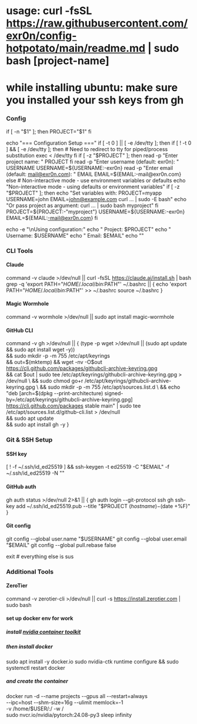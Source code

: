 # usage: curl -fsSL https://raw.githubusercontent.com/exr0n/config-hotpotato/main/readme.md | sudo bash [project-name]

# while installing ubuntu: make sure you installed your ssh keys from gh

### Config
if [ -n "$1" ]; then
    PROJECT="$1"
fi

echo "=== Configuration Setup ==="
if [ -t 0 ] || [ -e /dev/tty ]; then
    if [ ! -t 0 ] && [ -e /dev/tty ]; then
        # Need to redirect to tty for piped/process substitution
        exec < /dev/tty
    fi
    if [ -z "$PROJECT" ]; then
        read -p "Enter project name: " PROJECT
    fi
    read -p "Enter username (default: exr0n): " USERNAME
    USERNAME=${USERNAME:-exr0n}
    read -p "Enter email (default: mail@exr0n.com): " EMAIL
    EMAIL=${EMAIL:-mail@exr0n.com}
else
    # Non-interactive mode - use environment variables or defaults
    echo "Non-interactive mode - using defaults or environment variables"
    if [ -z "$PROJECT" ]; then
        echo "Set variables with: PROJECT=myapp USERNAME=john EMAIL=john@example.com curl ... | sudo -E bash"
        echo "Or pass project as argument: curl ... | sudo bash myproject"
    fi
    PROJECT=${PROJECT:-"myproject"}
    USERNAME=${USERNAME:-exr0n}
    EMAIL=${EMAIL:-mail@exr0n.com}
fi

echo -e "\nUsing configuration:"
echo "  Project: $PROJECT"
echo "  Username: $USERNAME"
echo "  Email: $EMAIL"
echo ""

### CLI Tools
#### Claude 
command -v claude >/dev/null || curl -fsSL https://claude.ai/install.sh | bash
grep -q 'export PATH="$HOME/.local/bin:$PATH"' ~/.bashrc || { 
    echo 'export PATH="$HOME/.local/bin:$PATH"' >> ~/.bashrc
    source ~/.bashrc
}

#### Magic Wormhole
command -v wormhole >/dev/null || sudo apt install magic-wormhole

#### GitHub CLI
command -v gh >/dev/null || {
    (type -p wget >/dev/null || (sudo apt update && sudo apt install wget -y)) \
    && sudo mkdir -p -m 755 /etc/apt/keyrings \
    && out=$(mktemp) && wget -nv -O$out https://cli.github.com/packages/githubcli-archive-keyring.gpg \
    && cat $out | sudo tee /etc/apt/keyrings/githubcli-archive-keyring.gpg > /dev/null \
    && sudo chmod go+r /etc/apt/keyrings/githubcli-archive-keyring.gpg \
    && sudo mkdir -p -m 755 /etc/apt/sources.list.d \
    && echo "deb [arch=$(dpkg --print-architecture) signed-by=/etc/apt/keyrings/githubcli-archive-keyring.gpg] https://cli.github.com/packages stable main" | sudo tee /etc/apt/sources.list.d/github-cli.list > /dev/null \
    && sudo apt update \
    && sudo apt install gh -y
}

### Git & SSH Setup
#### SSH key
[ ! -f ~/.ssh/id_ed25519 ] && ssh-keygen -t ed25519 -C "$EMAIL" -f ~/.ssh/id_ed25519 -N ""

#### GitHub auth
gh auth status >/dev/null 2>&1 || {
    gh auth login --git-protocol ssh
    gh ssh-key add ~/.ssh/id_ed25519.pub --title "$PROJECT $(hostname)-$(date +%F)"
}

#### Git config
git config --global user.name "$USERNAME"
git config --global user.email "$EMAIL"
git config --global pull.rebase false

exit # everything else is sus 

### Additional Tools
#### ZeroTier
command -v zerotier-cli >/dev/null || curl -s https://install.zerotier.com | sudo bash

#### set up docker env for work
##### install [nvidia container toolkit](https://docs.nvidia.com/datacenter/cloud-native/container-toolkit/latest/install-guide.html#linux-distributions)

##### then install docker 
sudo apt install -y docker.io
sudo nvidia-ctk runtime configure && sudo systemctl restart docker

##### and create the container
docker run -d --name projects --gpus all --restart=always \
  --ipc=host --shm-size=16g --ulimit memlock=-1 \
  -v /home/$USER/:/ -w / \
  sudo nvcr.io/nvidia/pytorch:24.08-py3 sleep infinity